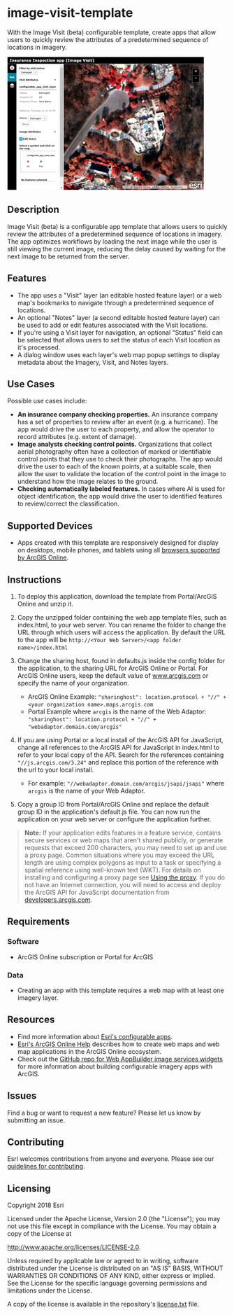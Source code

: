# image-visit-template
With the Image Visit (beta) configurable template, create apps that allow users to quickly review the attributes of a predetermined sequence of locations in imagery.

![App](https://github.com/ArcGIS/image-visit-template/blob/master/ImageVisit.png)

## Description
Image Visit (beta) is a configurable app template that allows users to quickly review the attributes of a predetermined sequence of locations in imagery. The app optimizes workflows by loading the next image while the user is still viewing the current image, reducing the delay caused by waiting for the next image to be returned from the server. 
## Features
* The app uses a "Visit" layer (an editable hosted feature layer) or a web map's bookmarks to navigate through a predetermined sequence of locations.
* An optional "Notes" layer (a second editable hosted feature layer) can be used to add or edit features associated with the Visit locations.
* If you're using a Visit layer for navigation, an optional "Status" field can be selected that allows users to set the status of each Visit location as it's processed.
* A dialog window uses each layer's web map popup settings to display metadata about the Imagery, Visit, and Notes layers.
## Use Cases
Possible use cases include:
* __An insurance company checking properties.__ An insurance company has a set of properties to review after an event (e.g. a hurricane). The app would drive the user to each property, and allow the operator to record attributes (e.g. extent of damage).
* __Image analysts checking control points.__ Organizations that collect aerial photography often have a collection of marked or identifiable control points that they use to check their photographs. The app would drive the user to each of the known points, at a suitable scale, then allow the user to validate the location of the control point in the image to understand how the image relates to the ground. 
* __Checking automatically labeled features.__ In cases where AI is used for object identification, the app would drive the user to identified features to review/correct the classification.
## Supported Devices
* Apps created with this template are responsively designed for display on desktops, mobile phones, and tablets  using all [browsers supported by ArcGIS Online](http://doc.arcgis.com/en/arcgis-online/reference/browsers.htm).

## Instructions
1. To deploy this application, download the template from Portal/ArcGIS Online and unzip it.
2. Copy the unzipped folder containing the web app template files, such as index.html, to your web server. You can rename the folder to change the URL through which users will access the application. By default the URL to the app will be `http://<Your Web Server>/<app folder name>/index.html`
3. Change the sharing host, found in defaults.js inside the config folder for the application, to the sharing URL for ArcGIS Online or Portal. For ArcGIS Online users, keep the default value of www.arcgis.com or specify the name of your organization.

	- ArcGIS Online Example:  `"sharinghost": location.protocol + "//" + <your organization name>.maps.arcgis.com`
	- Portal Example where `arcgis` is the name of the Web Adaptor: `"sharinghost": location.protocol + "//" + "webadaptor.domain.com/arcgis"`

4. If you are using Portal or a local install of the ArcGIS API for JavaScript, change all references to the ArcGIS API for JavaScript in index.html to refer to your local copy of the API. Search for the references containing `"//js.arcgis.com/3.24"` and replace this portion of the reference with the url to your local install.

	- For example: `"//webadaptor.domain.com/arcgis/jsapi/jsapi"` where `arcgis` is the name of your Web Adaptor.

5. Copy a group ID from Portal/ArcGIS Online and replace the default group ID in the application's default.js file. You can now run the application on your web server or configure the application further.

> **Note:** If your application edits features in a feature service, contains secure services or web maps that aren't shared publicly, or generate requests that exceed 200 characters, you may need to set up and use a proxy page. Common situations where you may exceed the URL length are using complex polygons as input to a task or specifying a spatial reference using well-known text (WKT). For details on installing and configuring a proxy page see [Using the proxy](https://developers.arcgis.com/javascript/jshelp/ags_proxy.html). If you do not have an Internet connection, you will need to access and deploy the ArcGIS API for JavaScript documentation from [developers.arcgis.com](https://developers.arcgis.com/).

## Requirements
### Software
* ArcGIS Online subscription or Portal for ArcGIS

### Data
* Creating an app with this template requires a web map with at least one imagery layer. 

## Resources
* Find more information about [Esri's configurable apps](http://www.esri.com/software/configurable-apps).
* [Esri's ArcGIS Online Help](http://resources.arcgis.com/en/help/arcgisonline/) describes how to create web maps and web map applications in the ArcGIS Online ecosystem.
* Check out the [GitHub repo for Web AppBuilder image services widgets](https://github.com/Esri/WAB-Image-Services-Widgets) for more information about building configurable imagery apps with ArcGIS.

## Issues
Find a bug or want to request a new feature?  Please let us know by submitting an issue.

## Contributing
Esri welcomes contributions from anyone and everyone. Please see our [guidelines for contributing](https://github.com/esri/contributing).

## Licensing
Copyright 2018 Esri

Licensed under the Apache License, Version 2.0 (the "License"); you may not use this file except in compliance with the License. You may obtain a copy of the License at 

http://www.apache.org/licenses/LICENSE-2.0. 

Unless required by applicable law or agreed to in writing, software distributed under the License is distributed on an "AS IS" BASIS, WITHOUT WARRANTIES OR CONDITIONS OF ANY KIND, either express or implied. See the License for the specific language governing permissions and limitations under the License.

A copy of the license is available in the repository's [license.txt](https://github.com/Esri/image-visit-template/blob/master/license.txt) file.


